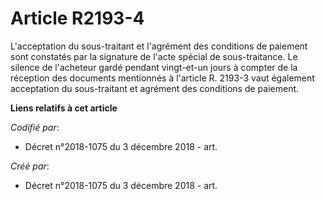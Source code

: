 # Article R2193-4

L'acceptation du sous-traitant et l'agrément des conditions de paiement sont constatés par la signature de l'acte spécial de
sous-traitance. Le silence de l'acheteur gardé pendant vingt-et-un jours à compter de la réception des documents mentionnés à
l'article R. 2193-3 vaut également acceptation du sous-traitant et agrément des conditions de paiement.

**Liens relatifs à cet article**

_Codifié par_:

  - Décret n°2018-1075 du 3 décembre 2018 - art.

_Créé par_:

  - Décret n°2018-1075 du 3 décembre 2018 - art.
